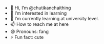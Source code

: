 - 👋 Hi, I’m @chutikanchaithing
- 👀 I’m interested in learning
- 🌱 I’m currently learning at university level.
- 📫 How to reach me at here
- 😄 Pronouns: fang
- ⚡ Fun fact: cute

<!---
chutikanchaithing/chutikanchaithing is a ✨ special ✨ repository because its `README.md` (this file) appears on your GitHub profile.
You can click the Preview link to take a look at your changes.
--->
